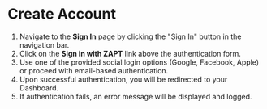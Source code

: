 # Create Account

1. Navigate to the **Sign In** page by clicking the "Sign In" button in the navigation bar.
2. Click on the **Sign in with ZAPT** link above the authentication form.
3. Use one of the provided social login options (Google, Facebook, Apple) or proceed with email-based authentication.
4. Upon successful authentication, you will be redirected to your Dashboard.
5. If authentication fails, an error message will be displayed and logged.